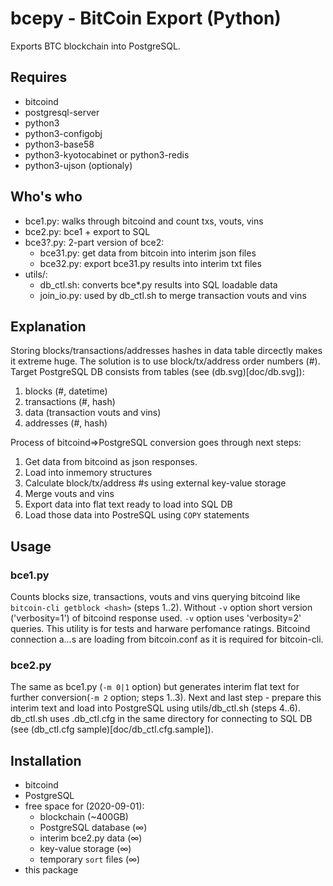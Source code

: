 # bcepy - BitCoin Export (Python)

Exports BTC blockchain into PostgreSQL.

## Requires

- bitcoind
- postgresql-server
- python3
- python3-configobj
- python3-base58
- python3-kyotocabinet or python3-redis
- python3-ujson (optionaly)

## Who's who

- bce1.py: walks through bitcoind and count txs, vouts, vins
- bce2.py: bce1 + export to SQL
- bce3?.py: 2-part version of bce2:
  - bce31.py: get data from bitcoin into interim json files
  - bce32.py: export bce31.py results into interim txt files
- utils/:
  - db_ctl.sh: converts bce*.py results into SQL loadable data
  - join\_io.py: used by db_ctl.sh to merge transaction vouts and vins

## Explanation

Storing blocks/transactions/addresses hashes in data table dircectly makes it extreme huge.
The solution is to use block/tx/address order numbers (#).
Target PostgreSQL DB consists from tables (see (db.svg)[doc/db.svg]):

1. blocks (#, datetime)
2. transactions (#, hash)
3. data (transaction vouts and vins)
4. addresses (#, hash)

Process of bitcoind=>PostgreSQL conversion goes through next steps:

1. Get data from bitcoind as json responses.
2. Load into inmemory structures
3. Calculate block/tx/address #s using external key-value storage
4. Merge vouts and vins
5. Export data into flat text ready to load into SQL DB
6. Load those data into PostreSQL using `COPY` statements

## Usage

### bce1.py

Counts blocks size, transactions, vouts and vins querying bitcoind like `bitcoin-cli getblock <hash>` (steps 1..2).
Without `-v` option short version ('verbosity=1') of bitcoind response used.
`-v` option uses 'verbosity=2' queries.
This utility is for tests and harware perfomance ratings.
Bitcoind connection a...s are loading from bitcoin.conf as it is required for bitcoin-cli.

### bce2.py

The same as bce1.py (`-m 0|1` option) but generates interim flat text for further conversion(`-m 2` option; steps 1..3).
Next and last step - prepare this interim text and load into PostgreSQL using utils/db_ctl.sh (steps 4..6).
db\_ctl.sh uses .db_ctl.cfg in the same directory for connecting to SQL DB (see (db_ctl.cfg sample)[doc/db_ctl.cfg.sample]).

## Installation

- bitcoind
- PostgreSQL
- free space for (2020-09-01):
  - blockchain (~400GB)
  - PostgreSQL database (&infin;)
  - interim bce2.py data (&infin;)
  - key-value storage (&infin;)
  - temporary `sort` files (&infin;)
- this package
